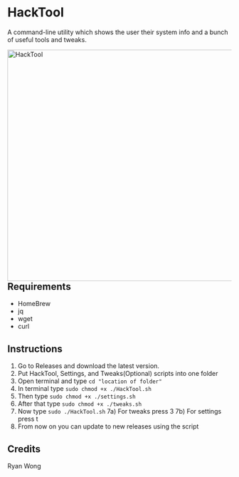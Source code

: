 # HackTool
A command-line utility which shows the user their system info and a bunch of useful tools and tweaks.

<img src="https://i.imgur.com/SUDUa2r.png" alt="HackTool" align="left" height="520px">

## Requirements

  - HomeBrew
  - jq
  - wget
  - curl

## Instructions

  1) Go to Releases and download the latest version.
  2) Put HackTool, Settings, and Tweaks(Optional) scripts into one folder
  3) Open terminal and type `cd "location of folder"`
  4) In terminal type `sudo chmod +x ./HackTool.sh`
  5) Then type `sudo chmod +x ./settings.sh`
  6) After that type `sudo chmod +x ./tweaks.sh`
  7) Now type `sudo ./HackTool.sh`
  7a) For tweaks press 3
  7b) For settings press t
  8) From now on you can update to new releases using the script

## Credits
Ryan Wong
